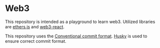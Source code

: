 # Web3

This repository is intended as a playground to learn web3. Utilized libraries are [ethers.js](https://docs.ethers.io/v5/getting-started/) and [web3-react](https://github.com/NoahZinsmeister/web3-react).

This repository uses the [Conventional commit format](https://www.conventionalcommits.org/en/v1.0.0/). [Husky](https://github.com/typicode/husky) is used to ensure correct commit format.
